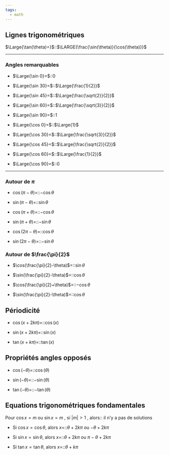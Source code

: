 ```yaml
---
tags:
  - math
---
```


## Lignes trigonométriques

$\Large{\tan(\theta)=}$::$\LARGE{\frac{\sin(\theta)}{\cos(\theta)}}$
<!--SR:!2023-09-14,1,223-->


---

### Angles remarquables

- $\Large{\sin 0}=$::$0$
<!--SR:!2023-09-16,3,263-->

- $\Large{\sin 30}=$::$\Large{\frac{1}{2}}$
<!--SR:!2023-09-22,11,250-->

- $\Large{\sin 45}=$::$\Large{\frac{\sqrt{2}}{2}}$

- $\Large{\sin 60}=$::$\Large{\frac{\sqrt{3}}{2}}$
<!--SR:!2023-09-16,3,263-->

- $\Large{\sin 90}=$::$1$
<!--SR:!2023-09-16,3,263-->

- $\Large{\cos 0}=$::$\Large{1}$
<!--SR:!2023-10-01,18,290-->

- $\Large{\cos 30}=$::$\Large{\frac{\sqrt{3}}{2}}$

- $\Large{\cos 45}=$::$\Large{\frac{\sqrt{2}}{2}}$
<!--SR:!2023-09-14,1,223-->

- $\Large{\cos 60}=$::$\Large{\frac{1}{2}}$
<!--SR:!2023-09-16,3,263-->

- $\Large{\cos 90}=$::$0$
<!--SR:!2023-09-30,17,290-->


---

### Autour de $\pi$
- $\cos(\pi-\theta)$=::$-\cos\theta$
<!--SR:!2023-09-14,1,223-->

- $\sin(\pi-\theta)$=::$\sin\theta$
<!--SR:!2023-09-16,3,263-->

- $\cos(\pi+\theta)$=::$-\cos\theta$
<!--SR:!2023-09-16,3,263-->

- $\sin(\pi+\theta)$=::$-\sin\theta$

- $\cos(2\pi-\theta)$=::$\cos\theta$
<!--SR:!2023-09-16,3,263-->

- $\sin(2\pi-\theta)$=::$-\sin\theta$
<!--SR:!2023-09-16,3,263-->


### Autour de $\frac{\pi}{2}$
- $\cos(\frac{\pi}{2}-\theta)$=::$\sin\theta$

- $\sin(\frac{\pi}{2}-\theta)$=::$\cos\theta$
<!--SR:!2023-09-18,5,230-->


- $\cos(\frac{\pi}{2}+\theta)$=::$-\cos\theta$
<!--SR:!2023-09-14,1,190-->

- $\sin(\frac{\pi}{2}-\theta)$=::$\cos\theta$
<!--SR:!2023-09-18,5,230-->


## Périodicité
- $\cos(x+2k\pi)=$::$\cos(x)$

- $\sin(x+2k\pi)=$::$\sin(x)$

- $\tan(x+k\pi)=$::$\tan(x)$

## Propriétés angles opposés
- $\cos(-\theta)=$::$\cos(\theta)$
<!--SR:!2023-09-16,3,263-->

- $\sin(-\theta)=$::$-\sin(\theta)$

- $\tan(-\theta)=$::$-\tan(\theta)$
<!--SR:!2023-09-21,10,250-->

## Equations trigonométriques fondamentales
Pour $\cos x=m$ ou $\sin x=m$ , si $|m|>1$ , alors:: il n'y a pas de solutions
<!--SR:!2023-09-19,6,246-->


- Si $\cos x=\cos\theta$, alors $x=$::$\theta+2k\pi$ ou $-\theta+2k\pi$

- Si $\sin x=\sin\theta$, alors $x=$::$\theta+2k\pi$ ou $\pi-\theta+2k\pi$
<!--SR:!2023-09-14,1,223-->

- Si $\tan x=\tan\theta$, alors $x=$::$\theta+k\pi$
<!--SR:!2023-09-14,1,223-->
